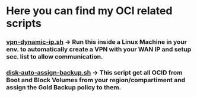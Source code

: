 # Here you can find my OCI related scripts

### [vpn-dynamic-ip.sh](https://github.com/adrianotanaka/scripts/blob/master/oci/cli/vpn-dynamic-ip.sh) -> Run this inside a Linux Machine in your env. to automatically create a VPN with your WAN IP and setup sec. list to allow communication.

### [disk-auto-assign-backup.sh](https://github.com/adrianotanaka/scripts/blob/master/oci/cli/disk-auto-assign-backup.sh) -> This script get all OCID from Boot and Block Volumes from your region/compartiment and assign the Gold Backup policy to them.
